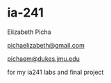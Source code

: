 # ia-241

Elizabeth Picha

pichaelizabeth@gmail.com

pichaem@dukes.jmu.edu

for my ia241 labs and final project
